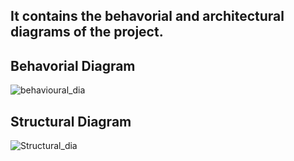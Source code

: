 ## It contains the behavorial and architectural diagrams of the project.

## Behavorial Diagram
![behavioural_dia](https://user-images.githubusercontent.com/94223490/143220156-4a78a263-3b4a-408b-9809-599429224f1b.png)

## Structural Diagram
![Structural_dia](https://user-images.githubusercontent.com/94223490/143220187-85c39b68-bfad-42a0-8006-9d900afaab57.png)
